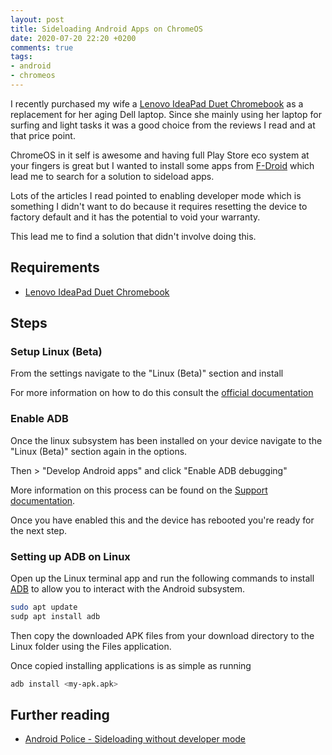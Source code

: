 ```yaml
---
layout: post
title: Sideloading Android Apps on ChromeOS
date: 2020-07-20 22:20 +0200
comments: true
tags:
- android
- chromeos
---
```


I recently purchased my wife a [Lenovo IdeaPad Duet Chromebook][0] as a replacement for her aging Dell laptop. Since she mainly using her laptop for surfing and light tasks it was a good choice from the reviews I read and at that price point.

ChromeOS in it self is awesome and having full Play Store eco system at your fingers is great but I wanted to install some apps from [F-Droid][2] which lead me to search for a solution to sideload apps.

Lots of the articles I read pointed to enabling developer mode which is something I didn't want to do because it requires resetting the device to factory default and it has the potential to void your warranty.

This lead me to find a solution that didn't involve doing this.

## Requirements

- [Lenovo IdeaPad Duet Chromebook][0]

## Steps

### Setup Linux (Beta)

From the settings navigate to the "Linux (Beta)" section and install

For more information on how to do this consult the [official documentation][3]

### Enable ADB

Once the linux subsystem has been installed on your device navigate to the "Linux (Beta)" section again in the options.

Then > "Develop Android apps" and click "Enable ADB debugging"

More information on this process can be found on the [Support documentation][4].

Once you have enabled this and the device has rebooted you're ready for the next step.

### Setting up ADB on Linux

Open up the Linux terminal app and run the following commands to install [ADB][5] to allow you to interact with the Android subsystem.

```bash
sudo apt update
sudp apt install adb
```

Then copy the downloaded APK files from your download directory to the Linux folder using the Files application.

Once copied installing applications is as simple as running

```bash
adb install <my-apk.apk>
```

## Further reading

- [Android Police - Sideloading without developer mode][1]

[0]: https://affiliate.malachisoord.com/t/2d8e02d6-7715-4970-b379-cb7261a359a7
[1]: https://www.androidpolice.com/2019/12/26/chrome-os-80-adds-ability-to-sideload-android-apps-without-developer-mode-but-doesnt-make-it-easy/
[2]: https://www.f-droid.org/
[3]: https://support.google.com/chromebook/answer/9145439?hl=en
[4]: https://support.google.com/chromebook/answer/9770692?hl=en
[5]: https://developer.android.com/studio/command-line/adb
